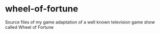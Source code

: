 # wheel-of-fortune
Source files of my game adaptation of a well known television game show called Wheel of Fortune
